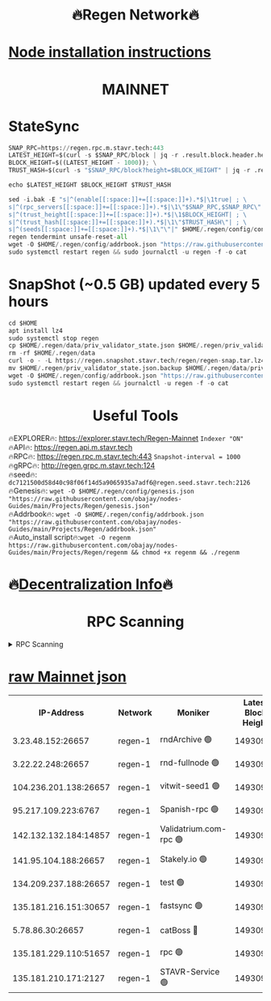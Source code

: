 <h1 align="center"> 🔥Regen Network🔥</h1>

[Node installation instructions](https://github.com/obajay/nodes-Guides/tree/main/Projects/Regen)
=
<h1 align="center"> MAINNET</h1>

# StateSync
```python
SNAP_RPC=https://regen.rpc.m.stavr.tech:443
LATEST_HEIGHT=$(curl -s $SNAP_RPC/block | jq -r .result.block.header.height); \
BLOCK_HEIGHT=$((LATEST_HEIGHT - 1000)); \
TRUST_HASH=$(curl -s "$SNAP_RPC/block?height=$BLOCK_HEIGHT" | jq -r .result.block_id.hash)

echo $LATEST_HEIGHT $BLOCK_HEIGHT $TRUST_HASH

sed -i.bak -E "s|^(enable[[:space:]]+=[[:space:]]+).*$|\1true| ; \
s|^(rpc_servers[[:space:]]+=[[:space:]]+).*$|\1\"$SNAP_RPC,$SNAP_RPC\"| ; \
s|^(trust_height[[:space:]]+=[[:space:]]+).*$|\1$BLOCK_HEIGHT| ; \
s|^(trust_hash[[:space:]]+=[[:space:]]+).*$|\1\"$TRUST_HASH\"| ; \
s|^(seeds[[:space:]]+=[[:space:]]+).*$|\1\"\"|" $HOME/.regen/config/config.toml
regen tendermint unsafe-reset-all
wget -O $HOME/.regen/config/addrbook.json "https://raw.githubusercontent.com/obajay/nodes-Guides/main/Projects/Regen/addrbook.json"
sudo systemctl restart regen && sudo journalctl -u regen -f -o cat
```
# SnapShot (~0.5 GB) updated every 5 hours
```python
cd $HOME
apt install lz4
sudo systemctl stop regen
cp $HOME/.regen/data/priv_validator_state.json $HOME/.regen/priv_validator_state.json.backup
rm -rf $HOME/.regen/data
curl -o - -L https://regen.snapshot.stavr.tech/regen/regen-snap.tar.lz4 | lz4 -c -d - | tar -x -C $HOME/.regen --strip-components 2
mv $HOME/.regen/priv_validator_state.json.backup $HOME/.regen/data/priv_validator_state.json
wget -O $HOME/.regen/config/addrbook.json "https://raw.githubusercontent.com/obajay/nodes-Guides/main/Projects/Regen/addrbook.json"
sudo systemctl restart regen && journalctl -u regen -f -o cat
```

 <h1 align="center"> Useful Tools</h1>

🔥EXPLORER🔥:     https://explorer.stavr.tech/Regen-Mainnet        `Indexer "ON"` \
🔥API🔥:          https://regen.api.m.stavr.tech \
🔥RPC🔥:          https://regen.rpc.m.stavr.tech:443              `Snapshot-interval = 1000` \
🔥gRPC🔥:         http://regen.grpc.m.stavr.tech:124 \
🔥seed🔥:      `dc7121500d58d40c98f06f14d5a9065935a7adf6@regen.seed.stavr.tech:2126` \
🔥Genesis🔥:   `wget -O $HOME/.regen/config/genesis.json "https://raw.githubusercontent.com/obajay/nodes-Guides/main/Projects/Regen/genesis.json"` \
🔥Addrbook🔥:  `wget -O $HOME/.regen/config/addrbook.json "https://raw.githubusercontent.com/obajay/nodes-Guides/main/Projects/Regen/addrbook.json"` \
🔥Auto_install script🔥:`wget -O regenm https://raw.githubusercontent.com/obajay/nodes-Guides/main/Projects/Regen/regenm && chmod +x regenm && ./regenm`

🔥[Decentralization Info](https://github.com/obajay/StateSync-snapshots/tree/main/Projects/Regen/Decentralization)🔥
=
<h1 align="center"> RPC Scanning</h1>

<details>
<summary>RPC Scanning</summary>

<h2 align="center"> We scan nodes in real time every 4 hours. And we provide the final result of RPC endpoints.
We cannot influence the operation of these nodes in any way. </h2>


```python
If Voting Power is higher than 0 --> then the Node is a validator of the network and may be subject to attack and be a potential threat to the chain.
```
```python
We marked such validators with a red symbol
```

</details>

[raw Mainnet json](https://rpc-check.regenm.stavr.tech/regenm/rpc-regenm-result.json)
=


<table><tr><th>IP-Address</th><th>Network</th><th>Moniker</th><th>Latest Block Height</th><th>Earliest Block Height</th><th>Catching Up</th><th>Tx Index</th><th>Voting Power</th><th>Scan Time</th></tr><tr><td>3.23.48.152:26657</td><td>regen-1</td><td>rndArchive 🟢</td><td>14930915</td><td>1</td><td>False</td><td>on</td><td>0</td><td>2024-03-01T18:40:25.692476329UTC</td></tr><tr><td>3.22.22.248:26657</td><td>regen-1</td><td>rnd-fullnode 🟢</td><td>14930914</td><td>4134001</td><td>False</td><td>on</td><td>0</td><td>2024-03-01T18:40:23.005286283UTC</td></tr><tr><td>104.236.201.138:26657</td><td>regen-1</td><td>vitwit-seed1 🟢</td><td>14930911</td><td>8943001</td><td>False</td><td>on</td><td>0</td><td>2024-03-01T18:40:01.376725810UTC</td></tr><tr><td>95.217.109.223:6767</td><td>regen-1</td><td>Spanish-rpc 🟢</td><td>14930918</td><td>10068001</td><td>False</td><td>on</td><td>0</td><td>2024-03-01T18:40:40.821196256UTC</td></tr><tr><td>142.132.132.184:14857</td><td>regen-1</td><td>Validatrium.com-rpc 🟢</td><td>14930918</td><td>11175001</td><td>False</td><td>on</td><td>0</td><td>2024-03-01T18:40:41.053515439UTC</td></tr><tr><td>141.95.104.188:26657</td><td>regen-1</td><td>Stakely.io 🟢</td><td>14930913</td><td>13442501</td><td>False</td><td>on</td><td>0</td><td>2024-03-01T18:40:16.226341774UTC</td></tr><tr><td>134.209.237.188:26657</td><td>regen-1</td><td>test 🟢</td><td>14930919</td><td>13992001</td><td>False</td><td>on</td><td>0</td><td>2024-03-01T18:40:49.535115693UTC</td></tr><tr><td>135.181.216.151:30657</td><td>regen-1</td><td>fastsync 🟢</td><td>14930916</td><td>14457001</td><td>False</td><td>off</td><td>0</td><td>2024-03-01T18:40:30.339662002UTC</td></tr><tr><td>5.78.86.30:26657</td><td>regen-1</td><td>catBoss 🔴</td><td>14930920</td><td>14797001</td><td>False</td><td>on</td><td>9086634999</td><td>2024-03-01T18:40:56.590006874UTC</td></tr><tr><td>135.181.229.110:51657</td><td>regen-1</td><td>rpc 🟢</td><td>14930913</td><td>14844001</td><td>False</td><td>on</td><td>0</td><td>2024-03-01T18:40:13.959802174UTC</td></tr><tr><td>135.181.210.171:2127</td><td>regen-1</td><td>STAVR-Service 🟢</td><td>14930921</td><td>14928001</td><td>False</td><td>on</td><td>0</td><td>2024-03-01T18:41:00.984897846UTC</td></tr></table>